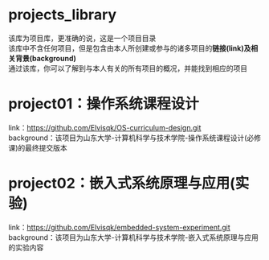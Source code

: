 # projects_library
该库为项目库，更准确的说，这是一个项目目录  
该库中不含任何项目，但是包含由本人所创建或参与的诸多项目的**链接(link)及相关背景(background)**  
通过该库，你可以了解到与本人有关的所有项目的概况，并能找到相应的项目
# project01：操作系统课程设计
link：https://github.com/Elvisqk/OS-curriculum-design.git  
background：该项目为山东大学-计算机科学与技术学院-操作系统课程设计(必修课)的最终提交版本
# project02：嵌入式系统原理与应用(实验)
link：https://github.com/Elvisqk/embedded-system-experiment.git  
background：该项目为山东大学-计算机科学与技术学院-嵌入式系统原理与应用的实验内容
